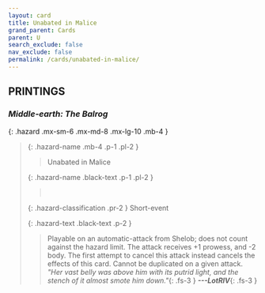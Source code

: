 ```yaml
---
layout: card
title: Unabated in Malice
grand_parent: Cards
parent: U
search_exclude: false
nav_exclude: false
permalink: /cards/unabated-in-malice/
---
```


## PRINTINGS


### _Middle-earth: The Balrog_

{: .hazard .mx-sm-6 .mx-md-8 .mx-lg-10 .mb-4 }
> {: .hazard-name .mb-4 .p-1 .pl-2 }
> > <div class="hazard-mp"></div>
> > <div class="card-name">Unabated in Malice</div>
>
> {: .hazard-name .black-text .p-1 .pl-2 }
> > &nbsp;
>
> {: .hazard-classification .pr-2 }
> Short-event
>
> {: .hazard-text .black-text .p-2 }
> > Playable on an automatic-attack from Shelob; does not count against the hazard limit. The attack receives +1 prowess, and -2 body. The first attempt to cancel this attack instead cancels the effects of this card. Cannot be duplicated on a given attack. <br>_"Her vast belly was above him with its putrid light, and the stench of it almost smote him down."_{: .fs-3 } ***---&#65279;LotRIV***{: .fs-3 } 
>
